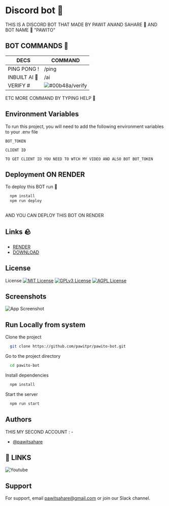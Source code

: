 
# Discord bot 🚀

THIS IS A DISCORD BOT THAT MADE BY PAWIT ANAND SAHARE 💜 AND BOT NAME 🏴 "PAWITO"

## BOT COMMANDS 💨
| DECS             | COMMAND                                                                |
| ----------------- | ------------------------------------------------------------------ |
| PING PONG ! | /ping |
| INBUILT AI  🤖| /ai <Your question> |
| VERIFY # | ![#00b48a](https://via.placeholder.com/10/00b48a?text=+)/verify |

ETC MORE COMMAND BY TYPING HELP  🎱
## Environment Variables

To run this project, you will need to add the following environment variables to your .env file

`BOT_TOKEN`

`CLIENT ID`

```TO GET CLIENT ID YOU NEED TO WTCH MY VIDEO AND ALSO BOT BOT_TOKEN```


## Deployment ON RENDER 

To deploy this BOT run 🏓

```bash
  npm install
  npm run deploy
  
```
   
  AND YOU CAN DEPLOY THIS BOT ON RENDER
   
   
## Links 🪨

 - [RENDER](https://render.com)
 - [DOWNLOAD](https://github.com/pawitpr/pawito-bot/pawito-bot/releases)
 

## License

License 
[![MIT License](https://img.shields.io/badge/License-MIT-green.svg)](https://choosealicense.com/licenses/mit/)
[![GPLv3 License](https://img.shields.io/badge/License-GPL%20v3-yellow.svg)](https://opensource.org/licenses/)
[![AGPL License](https://img.shields.io/badge/license-AGPL-blue.svg)](http://www.gnu.org/licenses/agpl-3.0)


## Screenshots

![App Screenshot](https://i.imgur.com/yRpUTwk.png)


## Run Locally from system

Clone the project

```bash
  git clone https://github.com/pawitpr/pawito-bot.git
```

Go to the project directory

```bash
  cd pawito-bot
```

Install dependencies

```bash
  npm install
```

Start the server

```bash
  npm run start
```


## Authors
   THIS MY SECOND ACCOUNT : -

- [@pawitsahare](https://www.github.com/pawitsahare0)



## 🔗 LINKS 
![Youtube](https://avatars.githubusercontent.com/u/4052902?s=200&v=4)


## Support

For support, email pawitsahare@gmail.com or join our Slack channel.

